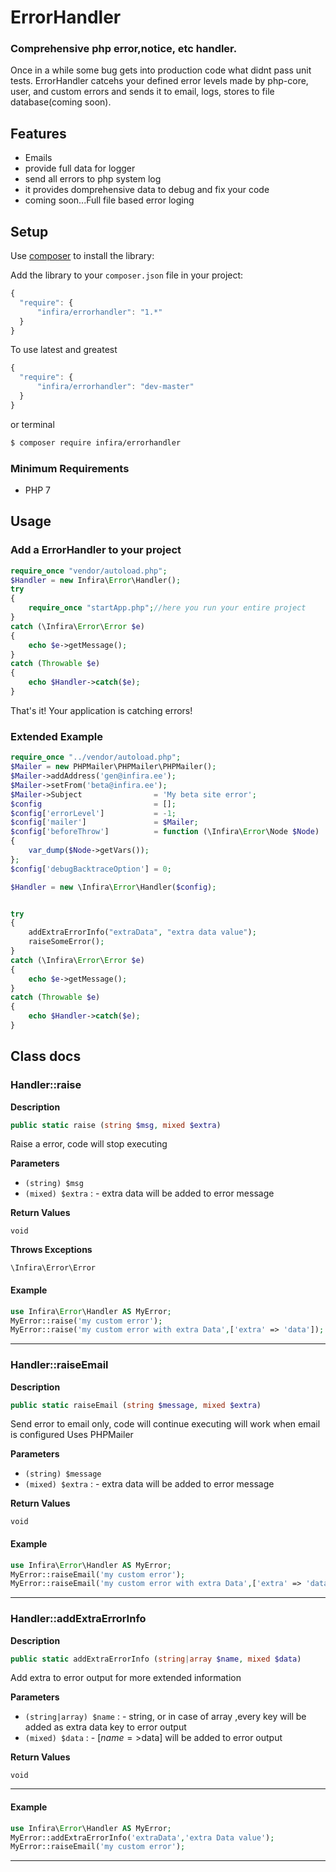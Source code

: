 ErrorHandler
=====================

### Comprehensive php error,notice, etc handler.

Once in a while some bug gets into production code what didnt pass unit tests.
ErrorHandler catcehs your defined error levels made by php-core, user, and custom errors and sends it to email, 
logs, stores to file database(coming soon).


Features
--------

 * Emails
 * provide full data for logger
 * send all errors to php system log
 * it provides domprehensive data to debug and fix your code
 * coming soon...Full file based error loging

Setup
-----

Use [composer](http://getcomposer.org) to install the library:

Add the library to your `composer.json` file in your project:

```javascript
{
  "require": {
      "infira/errorhandler": "1.*"
  }
}
```
To use latest and greatest
```javascript
{
  "require": {
      "infira/errorhandler": "dev-master"
  }
}
```
or terminal


```bash
$ composer require infira/errorhandler
```

### Minimum Requirements
 * PHP 7

Usage
-----

### Add a ErrorHandler to your project
```php
require_once "vendor/autoload.php";
$Handler = new Infira\Error\Handler();
try
{
    require_once "startApp.php";//here you run your entire project
}
catch (\Infira\Error\Error $e)
{
	echo $e->getMessage();
}
catch (Throwable $e)
{
	echo $Handler->catch($e);
}

```

That's it! Your application is catching errors!

### Extended Example
```php
require_once "../vendor/autoload.php";
$Mailer = new PHPMailer\PHPMailer\PHPMailer();
$Mailer->addAddress('gen@infira.ee');
$Mailer->setFrom('beta@infira.ee');
$Mailer->Subject                = 'My beta site error';
$config                         = [];
$config['errorLevel']           = -1;
$config['mailer']               = $Mailer;
$config['beforeThrow']          = function (\Infira\Error\Node $Node)
{
	var_dump($Node->getVars());
};
$config['debugBacktraceOption'] = 0;

$Handler = new \Infira\Error\Handler($config);


try
{
	addExtraErrorInfo("extraData", "extra data value");
	raiseSomeError();
}
catch (\Infira\Error\Error $e)
{
	echo $e->getMessage();
}
catch (Throwable $e)
{
	echo $Handler->catch($e);
}

```

Class docs
-------

### Handler::raise  

**Description**

```php
public static raise (string $msg, mixed $extra)
```

Raise a error, code will stop executing 

 

**Parameters**

* `(string) $msg`
* `(mixed) $extra`
: - extra data will be added to error message  

**Return Values**

`void`




**Throws Exceptions**


`\Infira\Error\Error`

#### Example
```php
use Infira\Error\Handler AS MyError;
MyError::raise('my custom error');
MyError::raise('my custom error with extra Data',['extra' => 'data']);
```
<hr />

### Handler::raiseEmail  

**Description**

```php
public static raiseEmail (string $message, mixed $extra)
```

Send error to email only, code will continue executing
will work when email is configured
Uses PHPMailer 

 

**Parameters**

* `(string) $message`
* `(mixed) $extra`
: - extra data will be added to error message  

**Return Values**

`void`


#### Example
```php
use Infira\Error\Handler AS MyError;
MyError::raiseEmail('my custom error');
MyError::raiseEmail('my custom error with extra Data',['extra' => 'data']);
```

<hr />

### Handler::addExtraErrorInfo  

**Description**

```php
public static addExtraErrorInfo (string|array $name, mixed $data)
```

Add extra to error output for more extended information 

 

**Parameters**

* `(string|array) $name`
: - string, or in case of array ,every key will be added as extra data key to error output  
* `(mixed) $data`
: - [$name=>$data] will be added to error output  

**Return Values**

`void`


<hr />

#### Example
```php
use Infira\Error\Handler AS MyError;
MyError::addExtraErrorInfo('extraData','extra Data value');
MyError::raiseEmail('my custom error');
```
<hr />